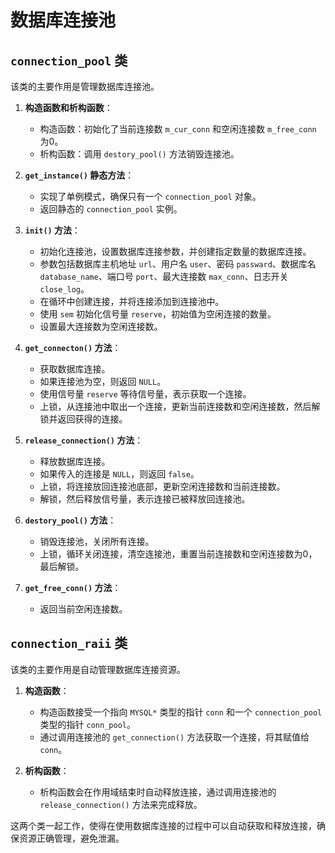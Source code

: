 # 数据库连接池

## `connection_pool` 类

该类的主要作用是管理数据库连接池。

1. **构造函数和析构函数**：
   - 构造函数：初始化了当前连接数 `m_cur_conn` 和空闲连接数 `m_free_conn` 为0。
   - 析构函数：调用 `destory_pool()` 方法销毁连接池。

2. **`get_instance()` 静态方法**：
   - 实现了单例模式，确保只有一个 `connection_pool` 对象。
   - 返回静态的 `connection_pool` 实例。

3. **`init()` 方法**：
   - 初始化连接池，设置数据库连接参数，并创建指定数量的数据库连接。
   - 参数包括数据库主机地址 `url`、用户名 `user`、密码 `passward`、数据库名 `database_name`、端口号 `port`、最大连接数 `max_conn`、日志开关 `close_log`。
   - 在循环中创建连接，并将连接添加到连接池中。
   - 使用 `sem` 初始化信号量 `reserve`，初始值为空闲连接的数量。
   - 设置最大连接数为空闲连接数。

4. **`get_connecton()` 方法**：
   - 获取数据库连接。
   - 如果连接池为空，则返回 `NULL`。
   - 使用信号量 `reserve` 等待信号量，表示获取一个连接。
   - 上锁，从连接池中取出一个连接，更新当前连接数和空闲连接数，然后解锁并返回获得的连接。

5. **`release_connection()` 方法**：
   - 释放数据库连接。
   - 如果传入的连接是 `NULL`，则返回 `false`。
   - 上锁，将连接放回连接池底部，更新空闲连接数和当前连接数。
   - 解锁，然后释放信号量，表示连接已被释放回连接池。

6. **`destory_pool()` 方法**：
   - 销毁连接池，关闭所有连接。
   - 上锁，循环关闭连接，清空连接池，重置当前连接数和空闲连接数为0，最后解锁。

7. **`get_free_conn()` 方法**：
   - 返回当前空闲连接数。

## `connection_raii` 类

该类的主要作用是自动管理数据库连接资源。

1. **构造函数**：
   - 构造函数接受一个指向 `MYSQL*` 类型的指针 `conn` 和一个 `connection_pool` 类型的指针 `conn_pool`。
   - 通过调用连接池的 `get_connection()` 方法获取一个连接，将其赋值给 `conn`。

2. **析构函数**：
   - 析构函数会在作用域结束时自动释放连接，通过调用连接池的 `release_connection()` 方法来完成释放。

这两个类一起工作，使得在使用数据库连接的过程中可以自动获取和释放连接，确保资源正确管理，避免泄漏。
